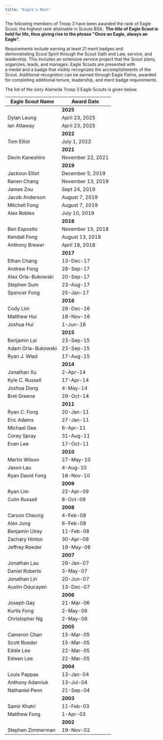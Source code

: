 ```yaml
---
title: "Eagle's Nest"
---
```


The following members of Troop 3 have been awarded the rank of Eagle Scout; the highest rank attainable in Scouts BSA<strong>. &nbsp;The title of Eagle Scout is held for life, thus giving rise to the phrase "Once an Eagle, always an Eagle".</strong>

Requirements include earning at least 21&nbsp;merit badges&nbsp;and demonstrating&nbsp;Scout Spirit&nbsp;through the Scout Oath and Law, service, and leadership. This includes an extensive service project that the Scout plans, organizes, leads, and manages. Eagle Scouts are presented with a&nbsp;medal&nbsp;and a&nbsp;badge&nbsp;that visibly recognizes the accomplishments of the Scout. Additional recognition can be earned through Eagle Palms, awarded for completing additional tenure, leadership, and merit badge requirements.

 The list of the sixty Alameda Troop 3 Eagle Scouts is given below.

<table>
<thead>
<tr>
	<th>Eagle Scout Name</th>
	<th>Award Date</th>
</tr>
</thead>
<tbody>
<tr>
	<td></td>
	<td><strong>2025</strong></td>
</tr>
<tr>
	<td>Dylan Leung</td>
	<td>April 23, 2025</td>
</tr>
<tr>
	<td>Ian Attaway</td>
	<td>April 23, 2025</td>
</tr>
<tr>
	<td></td>
	<td><strong>2022</strong></td>
</tr>
<tr>
	<td>Tom Elliot</td>
	<td>July 1, 2022</td>
</tr>
<tr>
	<td></td>
	<td><strong>2021</strong></td>
</tr>
<tr>
	<td>Devin Kaneshiro</td>
	<td>November 22, 2021</td>
</tr>
<tr>
	<td></td>
	<td><strong>2019</strong></td>
</tr>
<tr>
	<td>Jackson Elliot</td>
	<td>December 5, 2019</td>
</tr>
<tr>
	<td>Ranen Chang</td>
	<td>November 13, 2019</td>
</tr>
<tr>
	<td>James Zou</td>
	<td>Sept 24, 2019</td>
</tr>
<tr>
	<td>Jacob Anderson</td>
	<td>August 7, 2019</td>
</tr>
<tr>
	<td>Mitchell Fong</td>
	<td>August 7, 2019</td>
</tr>
<tr>
	<td>Alex Robles</td>
	<td>July 10, 2019</td>
</tr>
<tr>
	<td></td>
	<td><strong>2018</strong></td>
</tr>
<tr>
	<td>Ben Esposito</td>
	<td>November 15, 2018</td>
</tr>
<tr>
	<td>Kendall Fong</td>
	<td>August 13, 2018</td>
</tr>
<tr>
	<td>Anthony Brewer</td>
	<td>April 18, 2018</td>
</tr>
<tr>
	<td></td>
	<td><strong>2017</strong></td>
</tr>
<tr>
	<td>Ethan Chang</td>
	<td>13-Dec-17</td>
</tr>
<tr>
	<td>Andrew Fong</td>
	<td>28-Sep-17</td>
</tr>
<tr>
	<td>Alex Orla-Bukowski</td>
	<td>20-Sep-17</td>
</tr>
<tr>
	<td>Stephen Sum</td>
	<td>23-Aug-17</td>
</tr>
<tr>
	<td>Spencer Fong</td>
	<td>25-Jan-17</td>
</tr>
<tr>
	<td></td>
	<td><strong>2016</strong></td>
</tr>
<tr>
	<td>Cody Lim</td>
	<td>28-Dec-16</td>
</tr>
<tr>
	<td>Matthew Hui</td>
	<td>18-Nov-16</td>
</tr>
<tr>
	<td>Joshua Hui</td>
	<td>1-Jun-16</td>
</tr>
<tr>
	<td></td>
	<td><strong>2015</strong></td>
</tr>
<tr>
	<td>Benjamin Lai </td>
	<td>23-Sep-15</td>
</tr>
<tr>
	<td>Adam Orla-Bukowski</td>
	<td>23-Sep-15</td>
</tr>
<tr>
	<td>Ryan J. Wlad</td>
	<td>17-Aug-15</td>
</tr>
<tr>
	<td></td>
	<td><strong>2014</strong></td>
</tr>
<tr>
	<td>Jonathan Xu</td>
	<td>2-Apr-14</td>
</tr>
<tr>
	<td>Kyle  C. Russell</td>
	<td>17-Apr-14</td>
</tr>
<tr>
	<td>Joshua Dong</td>
	<td>4-May-14</td>
</tr>
<tr>
	<td>Bret Greene</td>
	<td>29-Oct-14</td>
</tr>
<tr>
	<td></td>
	<td><strong>2011</strong></td>
</tr>
<tr>
	<td>Ryan C. Fong</td>
	<td>20-Jan-11</td>
</tr>
<tr>
	<td>Eric Adams</td>
	<td>27-Jan-11</td>
</tr>
<tr>
	<td>Michael Gee</td>
	<td>6-Apr-11</td>
</tr>
<tr>
	<td>Corey Spray</td>
	<td>31-Aug-11</td>
</tr>
<tr>
	<td>Evan Lee</td>
	<td>17-Oct-11</td>
</tr>
<tr>
	<td></td>
	<td><strong>2010</strong></td>
</tr>
<tr>
	<td>Martin Wilson</td>
	<td>27-May-10</td>
</tr>
<tr>
	<td>Jason Lau</td>
	<td>4-Aug-10</td>
</tr>
<tr>
	<td>Ryan David Fong</td>
	<td>18-Nov-10</td>
</tr>
<tr>
	<td></td>
	<td><strong>2009</strong></td>
</tr>
<tr>
	<td>Ryan Lim</td>
	<td>22-Apr-09</td>
</tr>
<tr>
	<td>Colin Russell</td>
	<td>8-Oct-09</td>
</tr>
<tr>
	<td>  </td>
	<td>  <strong>2008</strong></td>
</tr>
<tr>
	<td>Carson Cheung</td>
	<td>4-Feb-08</td>
</tr>
<tr>
	<td>Alex Jung</td>
	<td>6-Feb-08</td>
</tr>
<tr>
	<td>Benjamin Ulrey</td>
	<td>11-Feb-08</td>
</tr>
<tr>
	<td>Zachary Hinton</td>
	<td>30-Apr-08</td>
</tr>
<tr>
	<td>Jeffrey Roeder</td>
	<td>19-May-08</td>
</tr>
<tr>
	<td></td>
	<td><strong>  2007</strong></td>
</tr>
<tr>
	<td>Jonathan Lau</td>
	<td>29-Jan-07</td>
</tr>
<tr>
	<td>Daniel Roberts</td>
	<td>3-May-07</td>
</tr>
<tr>
	<td>Jonathan Lin</td>
	<td>20-Jun-07</td>
</tr>
<tr>
	<td>Austin Oducayen</td>
	<td>13-Dec-07</td>
</tr>
<tr>
	<td></td>
	<td><strong>2006</strong></td>
</tr>
<tr>
	<td>Joseph Gay</td>
	<td>21-Mar-06</td>
</tr>
<tr>
	<td>Kurtis Fong</td>
	<td>2-May-06</td>
</tr>
<tr>
	<td>Christopher Ng</td>
	<td>2-May-06</td>
</tr>
<tr>
	<td>  </td>
	<td> <strong> 2005</strong></td>
</tr>
<tr>
	<td>Cameron Chan</td>
	<td>15-Mar-05</td>
</tr>
<tr>
	<td>Scott Roeder</td>
	<td>15-Mar-05</td>
</tr>
<tr>
	<td>Eddie Lee</td>
	<td>22-Mar-05</td>
</tr>
<tr>
	<td>Edwen Lee</td>
	<td>22-Mar-05</td>
</tr>
<tr>
	<td></td>
	<td>  <strong>2004</strong></td>
</tr>
<tr>
	<td>Louis Pappas</td>
	<td>13-Jan-04</td>
</tr>
<tr>
	<td>Anthony Adamiuk</td>
	<td>13-Jul-04</td>
</tr>
<tr>
	<td>Nathaniel Penn</td>
	<td>21-Sep-04</td>
</tr>
<tr>
	<td>            </td>
	<td>  <strong> 2003</strong></td>
</tr>
<tr>
	<td>Samir Khatri</td>
	<td>11-Feb-03</td>
</tr>
<tr>
	<td>Matthew Fong</td>
	<td>1-Apr-03</td>
</tr>
<tr>
	<td></td>
	<td>  <strong>2002</strong></td>
</tr>
<tr>
	<td>Stephen Zimmerman</td>
	<td>19-Nov-02</td>
</tr>
</tbody>
</table>